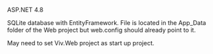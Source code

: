 ASP.NET 4.8

SQLite database with EntityFramework.  File is located in the App_Data folder of the Web project but web.config should already point to it.

May need to set Viv.Web project as start up project.
